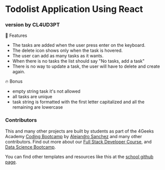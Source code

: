 # Todolist Application Using React
### version by CL4UD3PT


📝 Features
- The tasks are added when the user press enter on the keyboard.
- The delete icon shows only when the task is hovered.
- The user can add as many tasks as it wants.
- When there is no tasks the list should say "No tasks, add a task"
- There is no way to update a task, the user will have to delete and create again.


🔥 Bonus
- empty string task it's not allowed
- all tasks are unique
- task string is formatted with the first letter capitalized and all the remaining are lowercase


### Contributors
This and many other projects are built by students as part of the 4Geeks Academy [Coding Bootcamp](https://4geeksacademy.com/us/coding-bootcamp) by [Alejandro Sanchez](https://twitter.com/alesanchezr) and many other contributors. Find out more about our [Full Stack Developer Course](https://4geeksacademy.com/us/coding-bootcamps/part-time-full-stack-developer), and [Data Science Bootcamp](https://4geeksacademy.com/us/coding-bootcamps/datascience-machine-learning).

You can find other templates and resources like this at the [school github page](https://github.com/4geeksacademy/).

